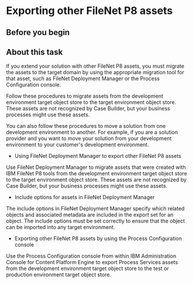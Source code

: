 # Exporting other FileNet P8 assets

## Before you begin

## About this task

If you extend your solution with other FileNet P8 assets, you must migrate
the assets to the target domain by using the appropriate migration
tool for that asset, such as FileNet Deployment
Manager or
the Process Configuration console.

Follow these procedures to
migrate assets from the development environment target object store
to the target environment object store. These assets are not recognized
by Case Builder, but your
business processes might use these assets.

You can also follow
these procedures to move a solution from one development environment
to another. For example, if you are a solution provider and you want
to move your solution from your development environment to your customer's
development environment.

- Using FileNet Deployment Manager to export other FileNet P8 assets

Use FileNet Deployment Manager to migrate assets that were created with IBM FileNet P8 tools from the development environment target object store to the target environment object store. These assets are not recognized by Case Builder, but your business processes might use these assets.
- Include options for assets in FileNet Deployment Manager

The include options in FileNet Deployment Manager specify which related objects and associated metadata are included in the export set for an object. The include options must be set correctly to ensure that the object can be imported into any target environment.
- Exporting other FileNet P8 assets by using the Process Configuration console

Use the Process Configuration console from within IBM Administration Console for Content Platform Engine to export Process Services assets from the development environment target object store to the test or production environment target object store.